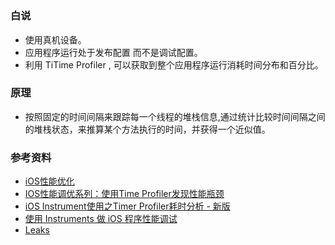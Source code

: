 # 

### 白说
* 使用真机设备。
* 应用程序运行处于发布配置 而不是调试配置。
* 利用 TiTime Profiler , 可以获取到整个应用程序运行消耗时间分布和百分比。



### 原理
* 按照固定的时间间隔来跟踪每一个线程的堆栈信息,通过统计比较时间间隔之间的堆栈状态，来推算某个方法执行的时间，并获得一个近似值。


### 参考资料
* [iOS性能优化](http://www.jianshu.com/p/9e1f0b44935c)
* [IOS性能调优系列：使用Time Profiler发现性能瓶颈](http://www.cnblogs.com/ym123/p/4324335.html)
* [iOS Instrument使用之Timer Profiler耗时分析 - 新版](https://blog.csdn.net/kuangdacaikuang/article/details/78919702)
* [使用 Instruments 做 iOS 程序性能调试](https://blog.csdn.net/wlly1/article/details/78461197)
* [Leaks](http://www.jianshu.com/p/d0e149332380)
